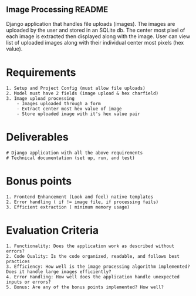## Image Processing README

 Django application that handles file uploads (images). The images are uploaded by the user and stored in an SQLite db. The center most pixel of each image is extracted then displayed along with the image. User can view list of uploaded images along with their individual center most pixels (hex value).

 # Requirements
    1. Setup and Project Config (must allow file uploads)
    2. Model must have 2 fields (image upload & hex charfield)
    3. Image upload processing 
        - Images uploaded through a form
        - Extract center most hex value of image
        - Store uploaded image with it's hex value pair

 # Deliverables

    # Django application with all the above requirements
    # Technical documentation (set up, run, and test)

 # Bonus points
    1. Frontend Enhancement (Look and feel) native templates
    2. Error handling ( if != image file, if processing fails)
    3. Efficient extraction ( minimum memory usage)
 
 # Evaluation Criteria

    1. Functionality: Does the application work as described without errors?
    2. Code Quality: Is the code organized, readable, and follows best practices
    3. Efficiency: How well is the image processing algorithm implemented? Does it handle large images efficiently?
    4. Error Handling: How well does the application handle unexpected inputs or errors?
    5. Bonus: Are any of the bonus points implemented? How well?

